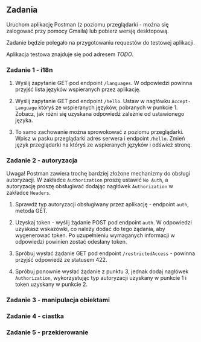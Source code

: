 ## Zadania

Uruchom aplikację Postman (z poziomu przeglądarki - można się zalogować przy pomocy Gmaila) lub pobierz wersję desktopową.

Zadanie będzie polegało na przygotowaniu requestów do testowej aplikacji.

Aplikacja testowa znajduje się pod adresem *TODO*.

### Zadanie 1 - i18n

1. Wyślij zapytanie GET pod endpoint `/languages`. W odpowiedzi powinna przyjść lista języków wspieranych przez aplikację.

2. Wyślij zapytanie GET pod endpoint `/hello`. Ustaw w nagłówku `Accept-Language` któryś ze wspieranych języków, pobranych w punkcie 1. Zobacz, jak różni się uzyskana odpowiedź zależnie od ustawionego języka.

3. To samo zachowanie można sprowokować z poziomu przeglądarki. Wpisz w pasku przeglądarki adres serwera i endpoint `/hello`. Zmień język przeglądarki na któryś ze wspieranych języków i odśwież stronę.

### Zadanie 2 - autoryzacja

Uwaga! Postman zawiera trochę bardziej złożone mechanizmy do obsługi autoryzacji. W zakładce `Authorization` proszę ustawić `No Auth`, a autoryzację proszę obsługiwać dodając nagłówek `Authorization` w zakładce `Headers`.

1. Sprawdź typ autoryzacji obsługiwany przez aplikację - endpoint `auth`, metoda GET.

2. Uzyskaj token - wyślij żądanie POST pod endpoint `auth`. W odpowiedzi uzyskasz wskazówki, co należy dodać do tego żądania, aby wygenerować token. Po uzupełnieniu wymaganych informacji w odpowiedzi powinien zostać odesłany token.

3. Spróbuj wysłać żądanie GET pod endpoint `/restrictedAccess` - powinna przyjść odpowiedź ze statusem 422.

4. Spróbuj ponownie wysłać żądanie z punktu 3, jednak dodaj nagłówek `Authorization`, wykorzystując typ autoryzacji uzyskany w punkcie 1 i token uzyskany w punkcie 2.

### Zadanie 3 - manipulacja obiektami



### Zadanie 4 - ciastka

### Zadanie 5 - przekierowanie 